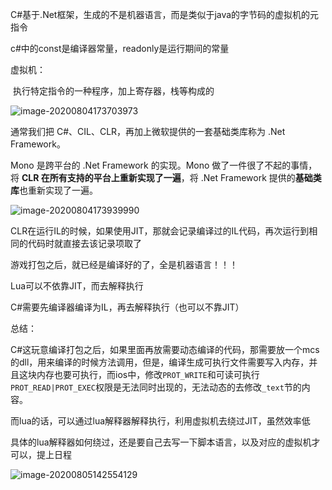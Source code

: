 C#基于.Net框架，生成的不是机器语言，而是类似于java的字节码的虚拟机的元指令

c#中的const是编译器常量，readonly是运行期间的常量

虚拟机：

​	执行特定指令的一种程序，加上寄存器，栈等构成的

![image-20200804173703973](C:\Users\XINDONG\AppData\Roaming\Typora\typora-user-images\image-20200804173703973.png)



通常我们把 C#、CIL、CLR，再加上微软提供的一套基础类库称为 .Net Framework。

Mono 是跨平台的 .Net Framework 的实现。Mono 做了一件很了不起的事情，将 **CLR 在所有支持的平台上重新实现了一遍**，将 .Net Framework 提供的**基础类库**也重新实现了一遍。

![image-20200804173939990](C:\Users\XINDONG\AppData\Roaming\Typora\typora-user-images\image-20200804173939990.png)

CLR在运行IL的时候，如果使用JIT，那就会记录编译过的IL代码，再次运行到相同的代码时就直接去该记录项取了

游戏打包之后，就已经是编译好的了，全是机器语言！！！



Lua可以不依靠JIT，而去解释执行

C#需要先编译器编译为IL，再去解释执行（也可以不靠JIT）



总结：

C#这玩意编译打包之后，如果里面再放需要动态编译的代码，那需要放一个mcs的dll，用来编译的时候方法调用，但是，编译生成可执行文件需要写入内存，并且这块内存也要可执行，而ios中，修改`PROT_WRITE`和可读可执行`PROT_READ|PROT_EXEC`权限是无法同时出现的，无法动态的去修改`_text`节的内容。

而lua的话，可以通过lua解释器解释执行，利用虚拟机去绕过JIT，虽然效率低

具体的lua解释器如何绕过，还是要自己去写一下脚本语言，以及对应的虚拟机才可以，提上日程



![image-20200805142554129](C:\Users\XINDONG\AppData\Roaming\Typora\typora-user-images\image-20200805142554129.png)